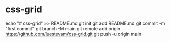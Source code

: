# css-grid

echo "# css-grid" >> README.md
git init
git add README.md
git commit -m "first commit"
git branch -M main
git remote add origin https://github.com/luestevam/css-grid.git
git push -u origin main
